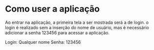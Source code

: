 # Como user a aplicação

Ao entrar na aplicação, a primeira tela a ser mostrada será a de login. o login é realizado sem a inserção do nome de usuário, mas é necessário adicionar a senha 123456 para acessar a aplicação.

Login: Qualquer nome
Senha: 123456